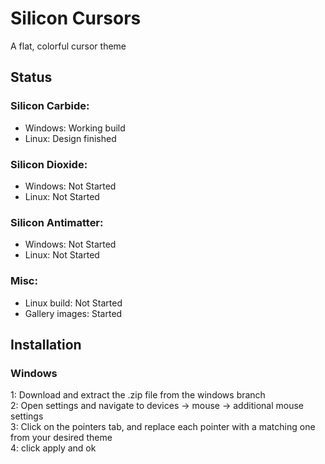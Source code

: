 # Silicon Cursors
A flat, colorful cursor theme

## Status
### Silicon Carbide:
* Windows: Working build
* Linux: Design finished

### Silicon Dioxide:
* Windows: Not Started
* Linux: Not Started

### Silicon Antimatter:
* Windows: Not Started
* Linux: Not Started

### Misc:
* Linux build: Not Started
* Gallery images: Started

## Installation
### Windows
1: Download and extract the .zip file from the windows branch  
2: Open settings and navigate to devices -> mouse -> additional mouse settings  
3: Click on the pointers tab, and replace each pointer with a matching one from your desired theme  
4: click apply and ok  
